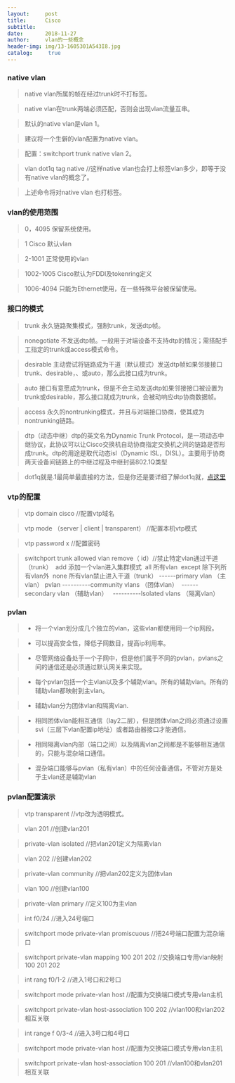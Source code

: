 ```yaml
---
layout:     post
title:      Cisco
subtitle:   
date:       2018-11-27
author:     vlan的一些概念
header-img: img/13-1605301A543I8.jpg
catalog: 	 true
---
```

### native vlan 

>native vlan所属的帧在经过trunk时不打标签。

>native vlan在trunk两端必须匹配，否则会出现vlan流量互串。

>默认的native vlan是vlan 1。

>建议将一个生僻的vlan配置为native vlan。

>配置：switchport trunk native vlan 2。

>vlan dot1q tag native  //这样native vlan也会打上标签vlan多少，即等于没有native vlan的概念了。

>上述命令将对native vlan 也打标签。

### vlan的使用范围

>0，4095 保留系统使用。

> 1    Cisco 默认vlan

> 2-1001 正常使用的vlan

> 1002-1005 Cisco默认为FDDI及tokenring定义

> 1006-4094 只能为Ethernet使用，在一些特殊平台被保留使用。

### 接口的模式

>trunk     永久链路聚集模式，强制trunk，发送dtp帧。

>nonegotiate     不发送dtp帧。一般用于对端设备不支持dtp的情况；需搭配手工指定的trunk或access模式命令。

>desirable     主动尝试将链路成为干道（默认模式）发送dtp帧如果邻接接口trunk、desirable，、或auto，那么此接口成为trunk。

>auto     接口有意愿成为trunk，但是不会主动发送dtp如果邻接接口被设置为trunk或desirable，那么接口就成为trunk，会被动响应dtp协商数据帧。

>access     永久的nontrunking模式，并且与对端接口协商，使其成为nontrunking链路。

>dtp（动态中继）dtp的英文名为Dynamic Trunk Protocol，是一项动态中继协议，此协议可以让Cisco交换机自动协商指定交换机之间的链路是否形成trunk。dtp的用途是取代动态isl（Dynamic ISL，DISL）。主要用于协商两天设备间链路上的中继过程及中继封装802.1Q类型

>dot1q就是.1最简单最直接的方法，但是你还是要详细了解dot1q就，[点这里](https://baike.baidu.com/item/DOT1Q/932305)

### vtp的配置

>vtp domain cisco  //配置vtp域名

>vtp mode （server | client | transparent）  //配置本机vtp模式

>vtp password x  //配置密码

>switchport trunk allowed vlan remove（ id）//禁止特定vlan通过干道（trunk）
 ​                                                            add   添加一个vlan进入集群模式
 ​                                                            all     所有vlan
 ​                                                            except  除下列所有vlan外
 ​                                                            none  所有vlan禁止进入干道（trunk）
>             ​                        ------primary vlan （主vlan）
>             pvlan                                                                ----------community vlans     （团体vlan）
>             ​                    ------secondary vlan （辅助vlan）
>             ​                     ​                                                    ----------lsolated vlans  （隔离vlan） 

### pvlan

> - 将一个vlan划分成几个独立的vlan，这些vlan都使用同一个ip网段。

>  - 可以提高安全性，降低子网数目，提高ip利用率。

>  - 尽管网络设备处于一个子网中，但是他们属于不同的pvlan，pvlans之间的通信还是必须通过默认网关来实现。

>  - 每个pvlan包括一个主vlan以及多个辅助vlan。所有的辅助vlan。所有的辅助vlan都映射到主vlan。

>  - 辅助vlan分为团体vlan和隔离vlan.

>   - 相同团体vlan能相互通信（lay2二层），但是团体vlan之间必须通过设置svi（三层下vlan配置ip地址）或者路由器接口才能通信。

> -  相同隔离vlan内部（端口之间）以及隔离vlan之间都是不能够相互通信的，只能与混杂端口通信。   

>  - 混杂端口能够与pvlan（私有vlan）中的任何设备通信，不管对方是处于主vlan还是辅助vlan

### pvlan配置演示

>vtp transparent   //vtp改为透明模式。

>vlan 201  //创建vlan201

>private-vlan isolated  //把vlan201定义为隔离vlan

>vlan 202   //创建vlan202

>private-vlan community   //把vlan202定义为团体vlan

>vlan 100   //创建vlan100 

>private-vlan primary  //定义100为主vlan

>int f0/24  //进入24号端口

>switchport mode private-vlan promiscuous   //把24号端口配置为混杂端口

>switchport private-vlan mapping 100 201 202  //交换端口专用vlan映射100 201 202

>int rang f0/1-2  //进入1号口和2号口

>switchport mode private-vlan host  //配置为交换端口模式专用vlan主机

>switchport private-vlan host-association 100 202 //vlan100和vlan202相互关联

>int range f 0/3-4 //进入3号口和4号口

>switchport mode private-vlan host  //配置为交换端口模式专用vlan主机

>switchport private-vlan host-association 100 201 //vlan100和vlan201相互关联











